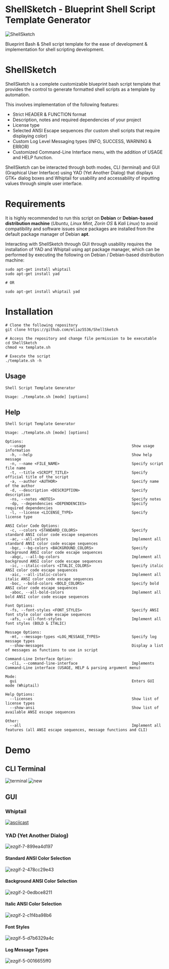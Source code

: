 # ShellSketch - Blueprint Shell Script Template Generator
![ShellSketch](https://github.com/eliaz5536/ShellSketch/assets/5835036/3c052d7c-4981-4159-8ca9-22b6bb8d0c85)

Blueprint Bash & Shell script template for the ease of development & implementation for shell scripting development.

# ShellSketch
ShellSketch is a complete customizable blueprint bash script template that provides the control
to generate formatted shell scripts as a template by automation.

This involves implementation of the following features:
- Strict HEADER & FUNCTION format 
- Description, notes and required dependencies of your project
- License type
- Selected ANSI Escape sequences (for custom shell scripts that require displaying color)
- Custom Log Level Messaging types (INFO, SUCCESS, WARNING & ERROR)
- Customized Command-Line Interface menu, with the addition of USAGE and HELP function.

ShellSketch can be interacted through both modes, CLI (terminal) and GUI (Graphical User Interface) using 
YAD (Yet Another Dialog) that displays GTK+ dialog boxes and Whiptail for usability and accessability of 
inputting values through simple user interface.

# Requirements
It is highly recommended to run this script on **Debian** or **Debian-based distribution machine** (_Ubuntu_, _Linux Mint_, _Zorin OS_ & _Kali Linux_)
to avoid compatibility and software issues since packages are installed from the default package manager of Debian **apt**.

Interacting with ShellSketch through GUI through usability requires the installation of YAD and Whiptail using apt package manager,
which can be performed by executing the following on Debian / Debian-based distribution machine:
```
sudo apt-get install whiptail
sudo apt-get install yad

# OR

sudo apt-get install whiptail yad
```

# Installation
```
# Clone the following repository
git clone https://github.com/eliaz5536/ShellSketch

# Access the repository and change file permission to be executable
cd ShellSketch
chmod +x template.sh

# Execute the script
./template.sh -h
```

## Usage
```
Shell Script Template Generator
 
Usage: ./template.sh [mode] [options]
```

## Help
```
Shell Script Template Generator
 
Usage: ./template.sh [mode] [options]
 
Options:
  --usage                                               Show usage information
  -h, --help                                            Show help message
  -n, --name <FILE_NAME>                                Specify script file name
  -t, --title <SCRIPT_TITLE>                            Specify official title of the script
  -a, --author <AUTHOR>                                 Specify name of the author
  -d, --description <DESCRIPTION>                       Specify description
  -ns, --notes <NOTES>                                  Specify notes
  -dp, --dependencies <DEPENDENCIES>                    Specify required dependencies
  -l, --license <LICENSE_TYPE>                          Specify license type
 
ANSI Color Code Options:
  -c, --colors <STANDARD_COLORS>                        Specify standard ANSI color code escape sequences
  -ac, --all-colors                                     Implement all standard ANSI color code escape sequences
  -bgc, --bg-colors <BACKGROUND_COLORS>                 Specify background ANSI color code escape sequences
  -abgc, --all-bg-colors                                Implement all background ANSI color code escape sequences
  -ic, --italic-colors <ITALIC_COLORS>                  Specify italic ANSI color code escape sequences
  -aic, --all-italic-colors                             Implement all italic ANSI color code escape sequences
  -boc, --bold-colors <BOLD_COLORS>                     Specify bold ANSI color code escape sequences
  -aboc, --all-bold-colors                              Implement all bold ANSI color code escape sequences
 
Font Options:
  -fs, --font-styles <FONT_STYLES>                      Specify ANSI font style color code escape sequences
  -afs, --all-font-styles                               Implement all font styles (BOLD & ITALIC)
 
Message Options:
  -mt, --message-types <LOG_MESSAGE_TYPES>              Specify log message types
  --show-messages                                       Display a list of messages as functions to use in script
 
Command-Line Interface Option:
  -cli, --command-line-interface                        Implements Command-Line interface (USAGE, HELP & parsing argument menu)
 
Mode:
  gui                                                   Enters GUI mode (Whiptail) 
 
Help Options:
  --licenses                                            Show list of license types
  --show-ansi                                           Show list of available ANSI escape sequences
 
Other:
  --all                                                 Implement all features (all ANSI escape sequences, message functions and CLI)

```

# Demo
## CLI Terminal
![terminal](https://github.com/eliaz5536/ShellSketch/assets/5835036/7329aa49-7c60-4241-9323-2cc11440aa5b)
![new](https://github.com/eliaz5536/ShellSketch/assets/5835036/2221b658-5354-49b0-ae53-d073fb85adaa)

## GUI 
### Whiptail
[![asciicast](https://asciinema.org/a/T9InMdkBqD0PxWGbazoe8cA6B.svg)](https://asciinema.org/a/T9InMdkBqD0PxWGbazoe8cA6B)

### YAD (Yet Another Dialog)
![ezgif-7-899ea4d197](https://github.com/eliaz5536/ShellSketch/assets/5835036/7b7fa045-5b85-446d-bfb6-9d498f8c7c3e)

#### Standard ANSI Color Selection
![ezgif-2-478cc29e43](https://github.com/eliaz5536/ShellSketch/assets/5835036/77782224-1448-4d89-bb18-581f2b124f92)

#### Background ANSI Color Selection
![ezgif-2-0edbce8211](https://github.com/eliaz5536/ShellSketch/assets/5835036/b3b21dd5-e2a3-454b-8352-1090a48b229d)

#### Italic ANSI Color Selection
![ezgif-2-c1f4ba98b6](https://github.com/eliaz5536/ShellSketch/assets/5835036/b53ccab8-6a7f-4477-ac88-e281861dd3d0)

#### Font Styles
![ezgif-5-d7b6329a4c](https://github.com/eliaz5536/ShellSketch/assets/5835036/93cce564-09f1-443f-a57f-bc0a699f3823)

#### Log Message Types
![ezgif-5-0016655ff0](https://github.com/eliaz5536/ShellSketch/assets/5835036/8ff01914-bc71-40f9-8371-5bb1d570cdaf)


